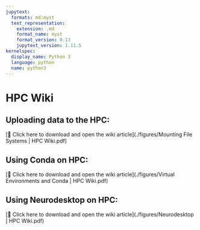 ```yaml
---
jupytext:
  formats: md:myst
  text_representation:
    extension: .md
    format_name: myst
    format_version: 0.13
    jupytext_version: 1.11.5
kernelspec:
  display_name: Python 3
  language: python
  name: python3
---
```


# HPC Wiki
## Uploading data to the HPC:
[📄 Click here to download and open the wiki article](./figures/Mounting File Systems | HPC Wiki.pdf)

## Using Conda on HPC:
[📄 Click here to download and open the wiki article](./figures/Virtual Environments and Conda | HPC Wiki.pdf)

## Using Neurodesktop on HPC:
[📄 Click here to download and open the wiki article](./figures/Neurodesktop | HPC Wiki.pdf)
